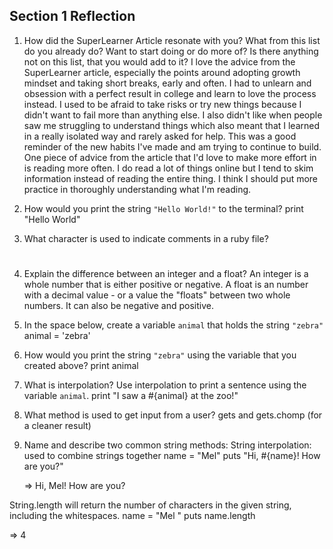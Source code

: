 ## Section 1 Reflection

1. How did the SuperLearner Article resonate with you? What from this list do you already do? Want to start doing or do more of? Is there anything not on this list, that you would add to it?
  I love the advice from the SuperLearner article, especially the points around adopting growth mindset and taking short breaks, early and often. I had to unlearn and obsession with a perfect result in college and learn to love the process instead. I used to be afraid to take risks or try new things because I didn't want to fail more than anything else. I also didn't like when people saw me struggling to understand things which also meant that I learned in a really isolated way and rarely asked for help. This was a good reminder of the new habits I've made and am trying to continue to build. One piece of advice from the article that I'd love to make more effort in is reading more often. I do read a lot of things online but I tend to skim  information instead of reading the entire thing. I think I should put more practice in thoroughly understanding what I'm reading.

1. How would you print the string `"Hello World!"` to the terminal?
    print "Hello World"

1. What character is used to indicate comments in a ruby file?
    #

1. Explain the difference between an integer and a float?
    An integer is a whole number that is either positive or negative. A float is an number with a decimal value - or a value the "floats" between two whole numbers. It can also be negative and positive.

1. In the space below, create a variable `animal` that holds the string `"zebra"`
    animal = 'zebra'

1. How would you print the string `"zebra"` using the variable that you created above?
    print animal

1. What is interpolation? Use interpolation to print a sentence using the variable `animal`.
    print "I saw a #{animal} at the zoo!"

1. What method is used to get input from a user?
    gets and gets.chomp (for a cleaner result)

1. Name and describe two common string methods:
  String interpolation: used to combine strings together
   name = "Mel"
   puts "Hi, #{name}! How are you?"

   => Hi, Mel! How are you?

  String.length will return the number of characters in the given string, including the whitespaces.
  name = "Mel "
  puts name.length

  => 4
